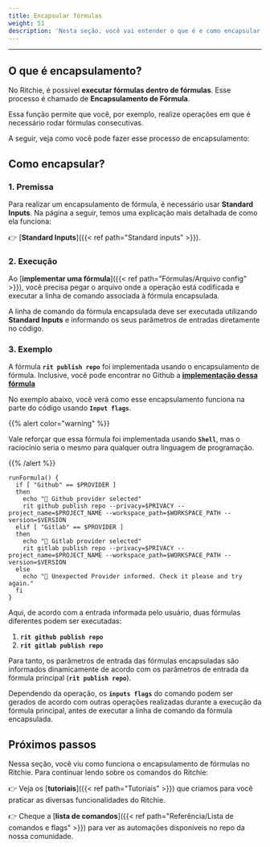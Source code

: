 ```yaml
---
title: Encapsular fórmulas
weight: 51
description: 'Nesta seção, você vai entender o que é e como encapsular fórmulas em Ritchie.'
---
```


---

## O que é encapsulamento?

No Ritchie, é possível **executar fórmulas dentro de fórmulas**. Esse processo é chamado de **Encapsulamento de Fórmula**. 

Essa função permite que você, por exemplo, realize operações em que é necessário rodar fórmulas consecutivas. 

A seguir, veja como você pode fazer esse processo de encapsulamento: 

## Como encapsular?

### 1. Premissa 

Para realizar um encapsulamento de fórmula, é necessário usar **Standard Inputs**. Na página a seguir, temos uma explicação mais detalhada de como ela funciona:

👉 [**Standard Inputs**]({{< ref path="Standard inputs" >}}).

### 2. Execução

Ao [**implementar uma fórmula**]({{< ref path="Fórmulas/Arquivo config" >}}), você precisa pegar o arquivo onde a operação está codificada e executar a linha de comando associada à fórmula encapsulada.

A linha de comando da fórmula encapsulada deve ser executada utilizando **Standard Inputs** e informando os seus parâmetros de entradas diretamente no código.

### 3. Exemplo

A fórmula **`rit publish repo`** foi implementada usando o encapsulamento de fórmula. Inclusive, você pode encontrar no Github a [**implementação dessa fórmula**](https://github.com/ZupIT/ritchie-formulas/tree/master/publish/repo) 

No exemplo abaixo, você verá como esse encapsulamento funciona na parte do código usando **`Input flags`**. 

{{% alert color="warning" %}}

Vale reforçar que essa fórmula foi implementada usando **`Shell`**, mas o raciocínio seria o mesmo para qualquer outra linguagem de programação.

{{% /alert %}}

```text
runFormula() {
  if [ "Github" == $PROVIDER ]
  then
    echo "🐙 Github provider selected"
    rit github publish repo --privacy=$PRIVACY --project_name=$PROJECT_NAME --workspace_path=$WORKSPACE_PATH --version=$VERSION
  elif [ "Gitlab" == $PROVIDER ]
  then
    echo "🦊 Gitlab provider selected"
    rit gitlab publish repo --privacy=$PRIVACY --project_name=$PROJECT_NAME --workspace_path=$WORKSPACE_PATH --version=$VERSION
  else
    echo "🤖 Unexpected Provider informed. Check it please and try again."
  fi
}
```

Aqui, de acordo com a entrada informada pelo usuário, duas fórmulas diferentes podem ser executadas: 

1. **`rit github publish repo`**
2. **`rit gitlab publish repo`**

Para tanto, os parâmetros de entrada das fórmulas encapsuladas são informados dinamicamente de acordo com os parâmetros de entrada da fórmula principal (**`rit publish repo`**).

Dependendo da operação, os **`inputs flags`** do comando podem ser gerados de acordo com outras operações realizadas durante a execução da fórmula principal, antes de executar a linha de comando da fórmula encapsulada.

## Próximos passos 

Nessa seção, você viu como funciona o encapsulamento de fórmulas no Ritchie.  Para continuar lendo sobre os comandos do Ritchie:

👉 Veja os [**tutoriais**]({{< ref path="Tutoriais" >}}) que criamos para você praticar as diversas funcionalidades do Ritchie.

👉 Cheque a [**lista de comandos**]({{< ref path="Referência/Lista de comandos e flags" >}}) para ver as automações disponíveis no repo da nossa comunidade.
